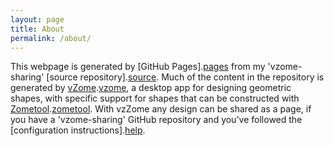 ```yaml
---
layout: page
title: About
permalink: /about/
---
```


This webpage is generated by [GitHub Pages].[pages] from my 'vzome-sharing' [source repository].[source].
Much of the content in the repository is generated by [vZome].[vzome], a desktop app for designing geometric shapes,
with specific support for shapes that can be constructed with [Zometool].[zometool]. With vzZome any design can be
shared as a page, if you have a 'vzome-sharing' GitHub repository and you've followed the [configuration instructions].[help].

[pages]: https://pages.github.com/
[source]: https://github.com/ThynStyx/vzome-sharing/
[vzome]: https://vzome.com/
[zometool]: https://zometool.com
[help]: https://vzome.github.io/vzome/sharing.html
